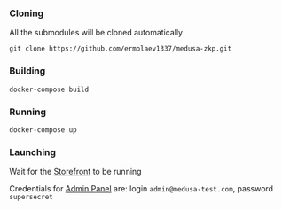 ### Cloning

All the submodules will be cloned automatically

```shell
git clone https://github.com/ermolaev1337/medusa-zkp.git
```

### Building

```shell
docker-compose build
```

### Running

```shell
docker-compose up
```


### Launching

Wait for the [Storefront](http://localhost/) to be running

Credentials for [Admin Panel](http://localhost:9000/app) are: login ```admin@medusa-test.com```, password ```supersecret``` 


